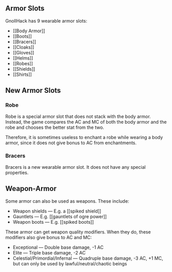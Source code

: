 ## Armor Slots
GnollHack has 9 wearable armor slots:
- [[Body Armor]]
- [[Boots]]
- [[Bracers]]
- [[Cloaks]]
- [[Gloves]]
- [[Helms]]
- [[Robes]]
- [[Shields]]
- [[Shirts]]

## New Armor Slots
### Robe
Robe is a special armor slot that does not stack with the body armor. Instead, the game compares the AC and MC of both the body armor and the robe and chooses the better stat from the two.

Therefore, it is sometimes useless to enchant a robe while wearing a body armor, since it does not give bonus to AC from enchantments.

### Bracers
Bracers is a new wearable armor slot. It does not have any special properties.

## Weapon-Armor
Some armor can also be used as weapons. These include:
- Weapon shields — E.g. a [[spiked shield]]
- Gauntlets — E.g. [[gauntlets of ogre power]]
- Weapon boots — E.g. [[spiked boots]]

These armor can get weapon quality modifiers. When they do, these modifiers also give bonus to AC and MC:
- Exceptional — Double base damage, -1 AC
- Elite — Triple base damage, -2 AC
- Celestial/Primordial/Infernal — Quadruple base damage, -3 AC, +1 MC, but can only be used by lawful/neutral/chaotic beings

